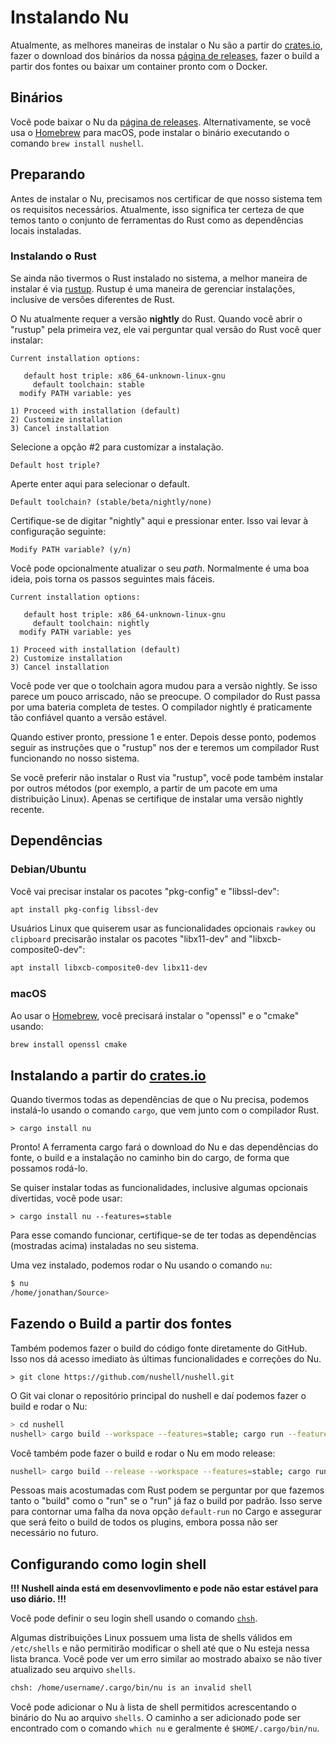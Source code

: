 # Instalando Nu

Atualmente, as melhores maneiras de instalar o Nu são a partir do [crates.io](https://crates.io), fazer o download dos binários da nossa [página de releases](https://github.com/nushell/nushell/releases), fazer o build a partir dos fontes ou baixar um container pronto com o Docker.

## Binários

Você pode baixar o Nu da [página de releases](https://github.com/nushell/nushell/releases). Alternativamente, se você usa o [Homebrew](https://brew.sh/) para macOS, pode instalar o binário executando o comando `brew install nushell`.

## Preparando

Antes de instalar o Nu, precisamos nos certificar de que nosso sistema tem os requisitos necessários. Atualmente, isso significa ter certeza de que temos tanto o conjunto de ferramentas do Rust como as dependências locais instaladas.

### Instalando o Rust

Se ainda não tivermos o Rust instalado no sistema, a melhor maneira de instalar é via [rustup](https://rustup.rs/). Rustup é uma maneira de gerenciar instalações, inclusive de versões diferentes de Rust.

O Nu atualmente requer a versão **nightly** do Rust. Quando você abrir o "rustup" pela primeira vez, ele vai perguntar qual versão do Rust você quer instalar:

```nu
Current installation options:

   default host triple: x86_64-unknown-linux-gnu
     default toolchain: stable
  modify PATH variable: yes

1) Proceed with installation (default)
2) Customize installation
3) Cancel installation
```

Selecione a opção #2 para customizar a instalação.

```nu
Default host triple?
```

Aperte enter aqui para selecionar o default.

```nu
Default toolchain? (stable/beta/nightly/none)
```

Certifique-se de digitar "nightly" aqui e pressionar enter. Isso vai levar à configuração seguinte:

```nu
Modify PATH variable? (y/n)
```

Você pode opcionalmente atualizar o seu _path_. Normalmente é uma boa ideia, pois torna os passos seguintes mais fáceis.

```nu
Current installation options:

   default host triple: x86_64-unknown-linux-gnu
     default toolchain: nightly
  modify PATH variable: yes

1) Proceed with installation (default)
2) Customize installation
3) Cancel installation
```

Você pode ver que o toolchain agora mudou para a versão nightly. Se isso parece um pouco arriscado, não se preocupe. O compilador do Rust passa por uma bateria completa de testes. O compilador nightly é praticamente tão confiável quanto a versão estável.

Quando estiver pronto, pressione 1 e enter. Depois desse ponto, podemos seguir as instruções que o "rustup" nos der e teremos um compilador Rust funcionando no nosso sistema.

Se você preferir não instalar o Rust via "rustup", você pode também instalar por outros métodos (por exemplo, a partir de um pacote em uma distribuição Linux). Apenas se certifique de instalar uma versão nightly recente.

## Dependências

### Debian/Ubuntu

Você vai precisar instalar os pacotes "pkg-config" e "libssl-dev":

```bash
apt install pkg-config libssl-dev
```

Usuários Linux que quiserem usar as funcionalidades opcionais `rawkey` ou `clipboard` precisarão instalar os pacotes "libx11-dev" and "libxcb-composite0-dev":

```bash
apt install libxcb-composite0-dev libx11-dev
```

### macOS

Ao usar o [Homebrew](https://brew.sh/), você precisará instalar o "openssl" e o "cmake" usando:

```bash
brew install openssl cmake
```

## Instalando a partir do [crates.io](https://crates.io)

Quando tivermos todas as dependências de que o Nu precisa, podemos instalá-lo usando o comando `cargo`, que vem junto com o compilador Rust.

```nu
> cargo install nu
```

Pronto! A ferramenta cargo fará o download do Nu e das dependências do fonte, o build e a instalação no caminho bin do cargo, de forma que possamos rodá-lo.

Se quiser instalar todas as funcionalidades, inclusive algumas opcionais divertidas, você pode usar:

```nu
> cargo install nu --features=stable
```

Para esse comando funcionar, certifique-se de ter todas as dependências (mostradas acima) instaladas no seu sistema.

Uma vez instalado, podemos rodar o Nu usando o comando `nu`:

```bash
$ nu
/home/jonathan/Source>
```

## Fazendo o Build a partir dos fontes

Também podemos fazer o build do código fonte diretamente do GitHub. Isso nos dá acesso imediato às últimas funcionalidades e correções do Nu.

```nu
> git clone https://github.com/nushell/nushell.git
```

O Git vai clonar o repositório principal do nushell e daí podemos fazer o build e rodar o Nu:

```bash
> cd nushell
nushell> cargo build --workspace --features=stable; cargo run --features=stable
```

Você também pode fazer o build e rodar o Nu em modo release:

```bash
nushell> cargo build --release --workspace --features=stable; cargo run --release --features=stable
```

Pessoas mais acostumadas com Rust podem se perguntar por que fazemos tanto o "build" como o "run" se o "run" já faz o build por padrão. Isso serve para contornar uma falha da nova opção `default-run` no Cargo e assegurar que será feito o build de todos os plugins, embora possa não ser necessário no futuro.

## Configurando como login shell

**!!! Nushell ainda está em desenvovlimento e pode não estar estável para uso diário. !!!**

Você pode definir o seu login shell usando o comando [`chsh`](https://linux.die.net/man/1/chsh).

Algumas distribuições Linux possuem uma lista de shells válidos em `/etc/shells` e não permitirão modificar o shell até que o Nu esteja nessa lista branca. Você pode ver um erro similar ao mostrado abaixo se não tiver atualizado seu arquivo `shells`.

```bash
chsh: /home/username/.cargo/bin/nu is an invalid shell
```

Você pode adicionar o Nu à lista de shell permitidos acrescentando o binário do Nu ao arquivo `shells`. O caminho a ser adicionado pode ser encontrado com o comando `which nu` e geralmente é `$HOME/.cargo/bin/nu`.
